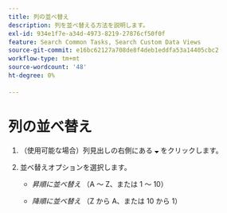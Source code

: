 ```yaml
---
title: 列の並べ替え
description: 列を並べ替える方法を説明します。
exl-id: 934e1f7e-a34d-4973-8219-27876cf50f0f
feature: Search Common Tasks, Search Custom Data Views
source-git-commit: e16bc62127a708de8f4deb1eddfa53a14405cbc2
workflow-type: tm+mt
source-wordcount: '48'
ht-degree: 0%

---
```


# 列の並べ替え

1. （使用可能な場合）列見出しの右側にある ![ 下矢印 ](/help/search-social-commerce/assets/arrow-down-expand.png " 下矢印 ") をクリックします。

1. 並べ替えオプションを選択します。

   * *昇順に並べ替え* （A ～ Z、または 1 ～ 10）

   * *降順に並べ替え* （Z から A、または 10 から 1）
